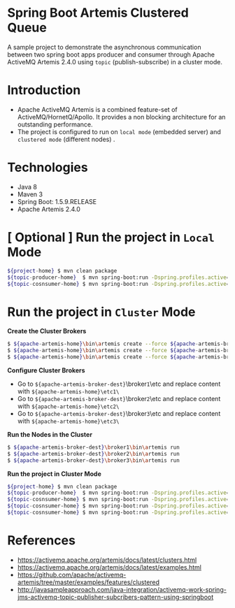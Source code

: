 # Spring Boot Artemis Clustered Queue
  A sample project to demonstrate the asynchronous communication between two spring boot apps producer and consumer through Apache ActiveMQ Artemis 2.4.0 using `topic` (publish-subscribe) in a cluster mode.

# Introduction
- Apache ActiveMQ Artemis is a combined feature-set of ActiveMQ/HornetQ/Apollo. It provides a non blocking architecture for an outstanding performance.
- The project is configured to run on `local mode` (embedded server) and `clustered mode`  (different nodes) .

# Technologies
- Java 8
- Maven 3
- Spring Boot: 1.5.9.RELEASE
- Apache Artemis 2.4.0

# [ Optional ]  Run the project in `Local` Mode

  ```sh
${project-home} $ mvn clean package
${topic-producer-home}  $ mvn spring-boot:run -Dspring.profiles.active=local
${topic-cosnsumer-home} $ mvn spring-boot:run -Dspring.profiles.active=local
```

# Run the project in `Cluster` Mode


**Create the Cluster Brokers**

```sh
$ ${apache-artemis-home}\bin\artemis create --force ${apache-artemis-broker-dest}\broker1
$ ${apache-artemis-home}\bin\artemis create --force ${apache-artemis-broker-dest}\broker2
$ ${apache-artemis-home}\bin\artemis create --force ${apache-artemis-broker-dest}\broker3
```

**Configure Cluster Brokers**
  - Go to `${apache-artemis-broker-dest}`\broker`1`\etc and replace content with `${apache-artemis-home}\etc1\`
  - Go to `${apache-artemis-broker-dest}`\broker`2`\etc and replace content with `${apache-artemis-home}\etc2\`
  - Go to `${apache-artemis-broker-dest}`\broker`3`\etc and replace content with `${apache-artemis-home}\etc3\`
  
**Run the Nodes in the Cluster**
```sh
$ ${apache-artemis-broker-dest}\broker1\bin\artemis run
$ ${apache-artemis-broker-dest}\broker2\bin\artemis run
$ ${apache-artemis-broker-dest}\broker3\bin\artemis run
```

**Run the project in Cluster Mode**
  
  ```sh
${project-home} $ mvn clean package
${topic-producer-home}  $ mvn spring-boot:run -Dspring.profiles.active=clustered-queue
${topic-cosnsumer-home} $ mvn spring-boot:run -Dspring.profiles.active=node1
${topic-cosnsumer-home} $ mvn spring-boot:run -Dspring.profiles.active=node2
${topic-cosnsumer-home} $ mvn spring-boot:run -Dspring.profiles.active=node3
```


# References

- https://activemq.apache.org/artemis/docs/latest/clusters.html
- https://activemq.apache.org/artemis/docs/latest/examples.html
- https://github.com/apache/activemq-artemis/tree/master/examples/features/clustered
- http://javasampleapproach.com/java-integration/activemq-work-spring-jms-activemq-topic-publisher-subcribers-pattern-using-springboot
 